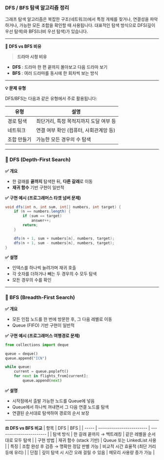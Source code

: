 ### DFS / BFS 탐색 알고리즘 정리
그래프 탐색 알고리즘은 복잡한 구조(네트워크)에서 특정 개체를 찾거나, 연결성을 파악하거나, 가능한 모든 조합을 확인할 때 사용됩니다. 대표적인 탐색 방식으로 DFS(깊이 우선 탐색)와 BFS(너비 우선 탐색)가 있습니다.

---

**📌 DFS vs BFS 비유**
> **드라마 시청 비유**
- **DFS** : 드라마 한 편 끝까지 몰아보고 다음 드라마 보기  
- **BFS** : 여러 드라마를 동시에 한 회차씩 보는 방식  

---

**💡 문제 유형**

DFS/BFS는 다음과 같은 유형에서 주로 활용됩니다:

| 유형       | 설명                                   |
|------------|----------------------------------------|
| 경로 탐색  | 최단거리, 특정 목적지까지 도달 여부 등 |
| 네트워크   | 연결 여부 확인 (컴퓨터, 사회관계망 등) |
| 조합 만들기 | 가능한 모든 경우의 수 탐색             |

---

### 🔨 DFS (Depth-First Search)

**✅ 개요**
  - 한 갈래를 **끝까지** 탐색한 뒤, **다른 갈래**로 이동
  - **재귀 함수** 기반 구현이 일반적

**✅ 구현 예시 (프로그래머스 타겟 넘버 문제)**
```java
void dfs(int n, int sum, int[] numbers, int target) {
    if (n == numbers.length) {
        if (sum == target)
            answer++;
        return;
    }

    dfs(n + 1, sum + numbers[n], numbers, target);
    dfs(n + 1, sum - numbers[n], numbers, target);
}
```

**✅ 설명**
  - 인덱스를 하나씩 늘려가며 재귀 호출
  - 각 숫자를 더하거나 빼는 두 경우의 수 모두 탐색
  - 모든 경우의 수를 확인

--- 

### 🔄 BFS (Breadth-First Search)

**✅ 개요**
  - 모든 인접 노드를 한 번에 방문한 후, 그 다음 레벨로 이동
  - Queue (FIFO) 기반 구현이 일반적

**✅ 구현 예시 (프로그래머스 여행경로 문제)**
```python
from collections import deque

queue = deque()
queue.append("ICN")

while queue:
    current = queue.popleft()
    for next in flights_from[current]:
        queue.append(next)
```

**✅ 설명**
  - 시작점에서 출발 가능한 노드를 Queue에 넣음
  - Queue에서 하나씩 꺼내면서 그 다음 연결 노드를 탐색
  - 연결된 순서대로 탐색하여 경로의 순서 보장

--- 

**⚖️ DFS vs BFS 비교**
| 항목    | DFS                       | BFS                      |
| ----- | ------------------------- | ------------------------ |
| 탐색 방식 | 한 갈래 끝까지 → 백트래킹           | 같은 레벨을 순서대로 모두 탐색        |
| 구현 방법 | 재귀 함수 (stack 기반)          | Queue 또는 LinkedList 사용   |
| 특징    | 조합 완성 후 검증 → 명확한 정답 판별 가능 | 비교적 시간 효율적 (최단 거리 등에 유리) |
| 단점    | 깊이 탐색 시 시간 오래 걸릴 수 있음     | 메모리 사용량 증가 가능            |


